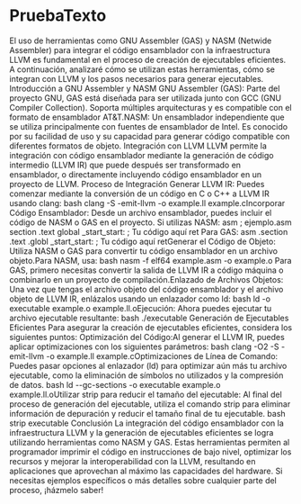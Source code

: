 # PruebaTexto

El uso de herramientas como GNU Assembler (GAS) y NASM (Netwide Assembler) para integrar el código ensamblador con la infraestructura LLVM es fundamental en el proceso de creación de ejecutables eficientes. A continuación, analizaré cómo se utilizan estas herramientas, cómo se integran con LLVM y los pasos necesarios para generar ejecutables.
Introducción a GNU Assembler y NASM
GNU Assembler (GAS): Parte del proyecto GNU, GAS está diseñada para ser utilizada junto con GCC (GNU Compiler Collection). Soporta múltiples arquitecturas y es compatible con el formato de ensamblador AT&T.NASM: Un ensamblador independiente que se utiliza principalmente con fuentes de ensamblador de Intel. Es conocido por su facilidad de uso y su capacidad para generar código compatible con diferentes formatos de objeto.
Integración con LLVM
LLVM permite la integración con código ensamblador mediante la generación de código intermedio (LLVM IR) que puede después ser transformado en ensamblador, o directamente incluyendo código ensamblador en un proyecto de LLVM.
Proceso de Integración
Generar LLVM IR:
Puedes comenzar mediante la conversión de un código en C o C++ a LLVM IR usando clang:
bash
clang -S -emit-llvm -o example.ll example.cIncorporar Código Ensamblador:
Desde un archivo ensamblador, puedes incluir el código de NASM o GAS en el proyecto. Si utilizas NASM:
asm
; ejemplo.asm
section .text
global _start_start:
; Tu código aquí
ret
Para GAS:
asm
.section .text
.globl _start_start:
; Tu código aquí
retGenerar el Código de Objeto:
Utiliza NASM o GAS para convertir tu código ensamblador en un archivo objeto.Para NASM, usa:
bash
nasm -f elf64 example.asm -o example.o
Para GAS, primero necesitas convertir la salida de LLVM IR a código máquina o combinarlo en un proyecto de compilación.Enlazado de Archivos Objetos:
Una vez que tengas el archivo objeto del código ensamblador y el archivo objeto de LLVM IR, enlázalos usando un enlazador como ld:
bash
ld -o executable example.o example.ll.oEjecución:
Ahora puedes ejecutar tu archivo ejecutable resultante:
bash
./executable
Generación de Ejecutables Eficientes
Para asegurar la creación de ejecutables eficientes, considera los siguientes puntos:
Optimización del Código:Al generar el LLVM IR, puedes aplicar optimizaciones con los siguientes parámetros:
bash
clang -O2 -S -emit-llvm -o example.ll example.cOptimizaciones de Línea de Comando: Puedes pasar opciones al enlazador (ld) para optimizar aún más tu archivo ejecutable, como la eliminación de símbolos no utilizados y la compresión de datos.
bash
ld --gc-sections -o executable example.o example.ll.oUtilizar strip para reducir el tamaño del ejecutable:
Al final del proceso de generación del ejecutable, utiliza el comando strip para eliminar información de depuración y reducir el tamaño final de tu ejecutable.
bash
strip executable
Conclusión
La integración del código ensamblador con la infraestructura LLVM y la generación de ejecutables eficientes se logra utilizando herramientas como NASM y GAS. Estas herramientas permiten al programador imprimir el código en instrucciones de bajo nivel, optimizar los recursos y mejorar la interoperabilidad con la LLVM, resultando en aplicaciones que aprovechan al máximo las capacidades del hardware. Si necesitas ejemplos específicos o más detalles sobre cualquier parte del proceso, ¡házmelo saber!
